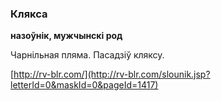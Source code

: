 ### Клякса
**назоўнік, мужчынскі род**

Чарнільная пляма. Пасадзіў кляксу.

<a rel="author">[http://rv-blr.com/](http://rv-blr.com/slounik.jsp?letterId=0&maskId=0&pageId=1417)</a>
